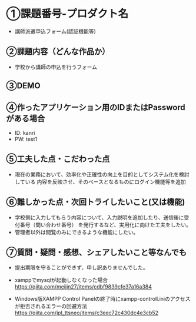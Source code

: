 # ①課題番号-プロダクト名

- 講師派遣申込フォーム(認証機能等)

## ②課題内容（どんな作品か）

- 学校から講師の申込を行うフォーム

## ③DEMO



## ④作ったアプリケーション用のIDまたはPasswordがある場合

- ID: kanri
- PW: test1

## ⑤工夫した点・こだわった点

- 現在の業務において、効率化や正確性の向上を目的としてシステム化を検討している
  内容を反映させ、そのベースとなるものにログイン機能等を追加

## ⑥難しかった点・次回トライしたいこと(又は機能)

- 学校側に入力してもらう内容について、入力説明を追加したり、送信後に受付番号（問い合わせ番号）
  を発行するなど、実用化に向けた工夫をしたい。
- 管理者以外は閲覧のみにできるような機能にしたい。

## ⑦質問・疑問・感想、シェアしたいこと等なんでも

- 提出期限を守ることができず、申し訳ありませんでした。


- xamppでmysqlが起動しなくなった場合
https://qiita.com/meijin27/items/cdbf9839cfe37a16a384

- Windows版XAMPP Control Panelの終了時にxampp-controll.iniのアクセスが拒否されるエラーの回避方法
https://qiita.com/jpl_ttsneo/items/c3eec72c430dc4e3cb52